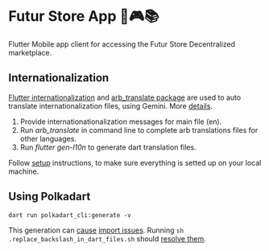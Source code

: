 # Futur Store App 📱🎮📚

Flutter Mobile app client for accessing the Futur Store Decentralized marketplace.

## Internationalization

[Flutter internationalization](https://docs.flutter.dev/ui/accessibility-and-internationalization/internationalization) and [arb_translate package](https://pub.dev/packages/arb_translate) are used to auto translate internationalization files, using Gemini. More [details](https://leancode.co/blog/flutter-app-localization-with-ai).

1. Provide internationationalization messages for main file (en).
2. Run _arb_translate_ in command line to complete arb translations files for other languages.
3. Run _flutter gen-l10n_ to generate dart translation files.

Follow [setup](https://pub.dev/packages/arb_translate#installation) instructions, to make sure everything is setted up on your local machine.

## Using Polkadart

`dart run polkadart_cli:generate -v`

This generation can [cause](https://github.com/dart-lang/code_builder/issues/383) [import issues](https://github.com/leonardocustodio/polkadart/issues/323). Running `sh .replace_backslash_in_dart_files.sh` should [resolve them](https://github.com/encointer/encointer-wallet-flutter/blob/5197562a9f0c2103e40f69ee4b09b52a4197f9ca/scripts/replace_backslash_in_dart_files.sh).
